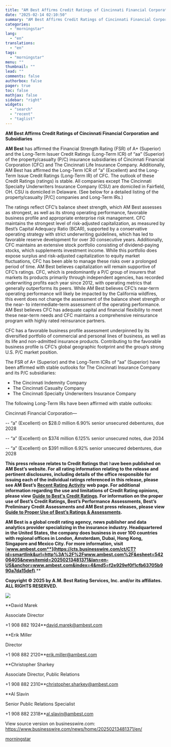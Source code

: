 ```yaml
---
title: "AM Best Affirms Credit Ratings of Cincinnati Financial Corporation and Subsidiaries"
date: "2025-02-14 02:10:50"
summary: "AM Best Affirms Credit Ratings of Cincinnati Financial Corporation and Subsidiaries AM Best has affirmed the Financial Strength Rating (FSR) of A+ (Superior) and the Long-Term Issuer Credit Ratings (Long-Term ICR) of “aa” (Superior) of the property/casualty (P/C) insurance subsidiaries of Cincinnati Financial Corporation (CFC) and The Cincinnati Life Insurance..."
categories:
  - "morningstar"
lang:
  - "en"
translations:
  - "en"
tags:
  - "morningstar"
menu: ""
thumbnail: ""
lead: ""
comments: false
authorbox: false
pager: true
toc: false
mathjax: false
sidebar: "right"
widgets:
  - "search"
  - "recent"
  - "taglist"
---
```


**AM Best Affirms Credit Ratings of Cincinnati Financial Corporation** **and Subsidiaries**

**AM Best** has affirmed the Financial Strength Rating (FSR) of A+ (Superior) and the Long-Term Issuer Credit Ratings (Long-Term ICR) of “aa” (Superior) of the property/casualty (P/C) insurance subsidiaries of Cincinnati Financial Corporation (CFC) and The Cincinnati Life Insurance Company. Additionally, AM Best has affirmed the Long-Term ICR of “a” (Excellent) and the Long-Term Issue Credit Ratings (Long-Term IR) of CFC. The outlook of these Credit Ratings (ratings) is stable. All companies except The Cincinnati Specialty Underwriters Insurance Company (CSU) are domiciled in Fairfield, OH. CSU is domiciled in Delaware. (See below for a detailed listing of the property/casualty [P/C] companies and Long-Term IRs.)

The ratings reflect CFC’s balance sheet strength, which AM Best assesses as strongest, as well as its strong operating performance, favorable business profile and appropriate enterprise risk management. CFC maintains the strongest level of risk-adjusted capitalization, as measured by Best’s Capital Adequacy Ratio (BCAR), supported by a conservative operating strategy with strict underwriting guidelines, which has led to favorable reserve development for over 30 consecutive years. Additionally, CFC maintains an extensive stock portfolio consisting of dividend-paying stocks, which supplements investment income. While this portfolio does expose surplus and risk-adjusted capitalization to equity market fluctuations, CFC has been able to manage these risks over a prolonged period of time. AM Best believes capitalization will remain supportive of CFC’s ratings. CFC, which is predominantly a P/C group of insurers that markets its products primarily through independent agencies, has recorded underwriting profits each year since 2012, with operating metrics that generally outperforms its peers. While AM Best believes CFC’s near-term operating performance will likely be impacted by the California wildfires, this event does not change the assessment of the balance sheet strength or the near- to intermediate-term assessment of the operating performance. AM Best believes CFC has adequate capital and financial flexibility to meet these near-term needs and CFC maintains a comprehensive reinsurance program with highly rated reinsurance partners.

CFC has a favorable business profile assessment underpinned by its diversified portfolio of commercial and personal lines of business, as well as its life and non-admitted insurance products. Contributing to the favorable business profile is CFC’s global geographic footprint and the group’s strong U.S. P/C market position.

The FSR of A+ (Superior) and the Long-Term ICRs of “aa” (Superior) have been affirmed with stable outlooks for The Cincinnati Insurance Company and its P/C subsidiaries:

* The Cincinnati Indemnity Company
* The Cincinnati Casualty Company
* The Cincinnati Specialty Underwriters Insurance Company

The following Long-Term IRs have been affirmed with stable outlooks:

Cincinnati Financial Corporation—

-- “a” (Excellent) on $28.0 million 6.90% senior unsecured debentures, due 2028
  
-- “a” (Excellent) on $374 million 6.125% senior unsecured notes, due 2034
  
-- “a” (Excellent) on $391 million 6.92% senior unsecured debentures, due 2028

**This press release relates to Credit Ratings that** h**ave been published on AM Best’s website. For all rating information relating to the release and pertinent disclosures, including details of the office responsible for issuing each of the individual ratings referenced in this release, please see AM Best’s** [**Recent Rating Activity**](https://cts.businesswire.com/ct/CT?id=smartlink&url=http%3A%2F%2Fratings.ambest.com%2Fratingeventdisclosures.aspx&esheet=54206405&newsitemid=20250213481371&lan=en-US&anchor=Recent+Rating+Activity&index=1&md5=ea10aeddc1089bf076defaf84b28e25e) **web page. For additional information regarding the use and limitations of Credit Rating opinions, please view** [**Guide to Best's Credit Ratings**](https://cts.businesswire.com/ct/CT?id=smartlink&url=http%3A%2F%2Fwww3.ambest.com%2Fambv%2Fratingmethodology%2FOpenPDF.aspx%3Fri%3D1787&esheet=54206405&newsitemid=20250213481371&lan=en-US&anchor=Guide+to+Best%27s+Credit+Ratings&index=2&md5=080b903b8368cca042a3df1d4b7b2f2f)**. For information on the proper use of Best’s Credit Ratings, Best’s Performance Assessments, Best’s Preliminary Credit Assessments and AM Best press releases, please view** [**Guide to Proper Use of Best’s Ratings & Assessments**](https://cts.businesswire.com/ct/CT?id=smartlink&url=https%3A%2F%2Fwww.ambest.com%2Fratings%2Fguidetouse.pdf&esheet=54206405&newsitemid=20250213481371&lan=en-US&anchor=Guide+to+Proper+Use+of+Best%26%238217%3Bs+Ratings+%26amp%3B+Assessments&index=3&md5=a8ff798076e05d3d463e82becca759f2)**.**

**AM Best is a global credit rating agency, news publisher and data analytics provider specializing in the insurance industry. Headquartered in the United States, the company does business in over 100 countries with regional offices in London, Amsterdam, Dubai, Hong Kong, Singapore and Mexico City. For more information, visit** [**www.ambest.com**](https://cts.businesswire.com/ct/CT?id=smartlink&url=http%3A%2F%2Fwww.ambest.com%2F&esheet=54206405&newsitemid=20250213481371&lan=en-US&anchor=www.ambest.com&index=4&md5=f2e929ef0f1cfb63705b990a7da15def)**.**

**Copyright © 2025 by A.M. Best Rating Services, Inc. and/or its affiliates. ALL RIGHTS RESERVED.**

 ![](https://cts.businesswire.com/ct/CT?id=bwnews&sty=20250213481371r1&sid=mstr3&distro=nx&lang=en)

**David Marek
  
Associate Director
  
+1 908 882 1924**[david.marek@ambest.com](mailto:david.marek@ambest.com)  

  
**Erik Miller
  
Director
  
+1 908 882 2120**[erik.miller@ambest.com](mailto:erik.miller@ambest.com)  

  
**Christopher Sharkey
  
Associate Director, Public Relations
  
+1 908 882 2310**[christopher.sharkey@ambest.com](mailto:christopher.sharkey@ambest.com)  

  
**Al Slavin
  
Senior Public Relations Specialist
  
+1 908 882 2318**[al.slavin@ambest.com](mailto:al.slavin@ambest.com)

View source version on businesswire.com: <https://www.businesswire.com/news/home/20250213481371/en/>

[morningstar](https://www.morningstar.com/news/business-wire/20250213481371/am-best-affirms-credit-ratings-of-cincinnati-financial-corporation-and-subsidiaries)
